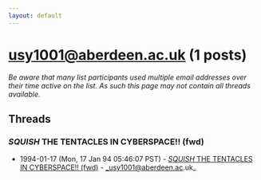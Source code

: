 ```yaml
---
layout: default
---
```


# usy1001@aberdeen.ac.uk (1 posts)

_Be aware that many list participants used multiple email addresses over their time active on the list. As such this page may not contain all threads available._

## Threads

### *SQUISH* THE TENTACLES IN CYBERSPACE!! (fwd)
+ 1994-01-17 (Mon, 17 Jan 94 05:46:07 PST) - [*SQUISH* THE TENTACLES IN CYBERSPACE!! (fwd)](/archive/1994/01/8a55d1a470aa3b1901fc65711179d42472591839b81c54269025a37ae4b0e145) - _usy1001@aberdeen.ac.uk_

